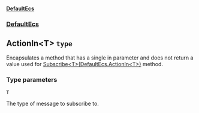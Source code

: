#### [DefaultEcs](./DefaultEcs.md 'DefaultEcs')
### [DefaultEcs](./DefaultEcs.md#DefaultEcs 'DefaultEcs')
## ActionIn&lt;T&gt; `type`
Encapsulates a method that has a single in parameter and does not return a value used for [Subscribe&lt;T&gt;(DefaultEcs.ActionIn&lt;T&gt;)](./DefaultEcs-World-Subscribe-T-(DefaultEcs-ActionIn-T-).md 'DefaultEcs.World.Subscribe&lt;T&gt;(DefaultEcs.ActionIn&lt;T&gt;)') method.
### Type parameters

<a name='DefaultEcs-ActionIn-T--T'></a>
`T`

The type of message to subscribe to.
